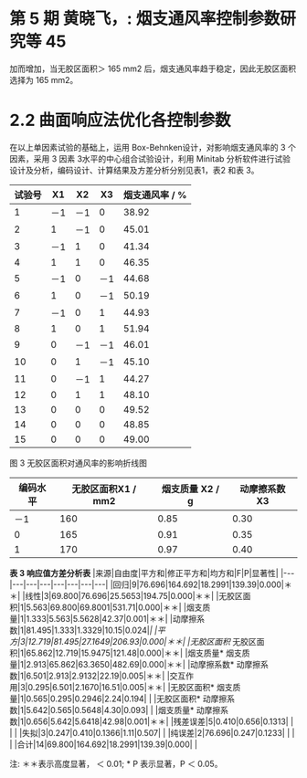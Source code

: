 # 第 5 期 黄晓飞，: 烟支通风率控制参数研究等 45

加而增加，当无胶区面积＞ 165 mm2 后，烟支通风率趋于稳定，因此无胶区面积选择为 165 mm2。

# 2.2 曲面响应法优化各控制参数

在以上单因素试验的基础上，运用 Box-Behnken设计，对影响烟支通风率的 3 个因素，采用 3 因素 3水平的中心组合试验设计，利用 Minitab 分析软件进行试验设计及分析，编码设计、计算结果及方差分析分别见表1，表2 和表 3。

|试验号|X1|X2|X3|烟支通风率 / %|
|---|---|---|---|---|
|1|－1|－1|0|38.92|
|2|1|－1|0|45.01|
|3|－1|1|0|41.34|
|4|1|1|0|46.35|
|5|－1|0|－1|44.68|
|6|1|0|－1|50.19|
|7|－1|0|1|44.93|
|8|1|0|1|51.94|
|9|0|－1|－1|46.01|
|10|0|1|－1|45.10|
|11|0|－1|1|44.27|
|12|0|1|1|48.10|
|13|0|0|0|49.52|
|14|0|0|0|48.85|
|15|0|0|0|49.00|

图 3 无胶区面积对通风率的影响折线图

|编码水平|无胶区面积X1 / mm2|烟支质量 X2 / g|动摩擦系数 X3|
|---|---|---|---|
|－1|160|0.85|0.30|
|0|165|0.91|0.35|
|1|170|0.97|0.40|

**表 3 响应值方差分析表**
|来源|自由度|平方和|修正平方和|均方和|F|P|显著性|
|---|---|---|---|---|---|---|---|
|回归|9|76.696|164.692|18.2991|139.39|0.000|＊＊|
|线性|3|69.800|76.696|25.5653|194.75|0.000|＊＊|
|无胶区面积|1|5.563|69.800|69.8001|531.71|0.000|＊＊|
|烟支质量|1|1.333|5.563|5.5628|42.37|0.001|＊＊|
|动摩擦系数|1|81.495|1.333|1.3329|10.15|0.024|*|
|平方|3|12.719|81.495|27.1649|206.93|0.000|＊＊|
|无胶区面积* 无胶区面积|1|65.862|12.719|15.9475|121.48|0.000|＊＊|
|烟支质量* 烟支质量|1|2.913|65.862|63.3650|482.69|0.000|＊＊|
|动摩擦系数* 动摩擦系数|1|6.501|2.913|2.9132|22.19|0.005|＊＊|
|交互作用|3|0.295|6.501|2.1670|16.51|0.005|＊＊|
|无胶区面积* 烟支质量|1|0.565|0.295|0.2946|2.24|0.194| |
|无胶区面积* 动摩擦系数|1|5.642|0.565|0.5648|4.30|0.093| |
|烟支质量* 动摩擦系数|1|0.656|5.642|5.6418|42.98|0.001|＊＊|
|残差误差|5|0.410|0.656|0.1313| | | |
|失拟|3|0.247|0.410|0.1366|1.11|0.507| |
|纯误差|2|76.696|0.247|0.1233| | | |
|合计|14|69.800|164.692|18.2991|139.39|0.000| |

注: ＊＊表示高度显著， ＜ 0.01; * P 表示显著，P ＜ 0.05。